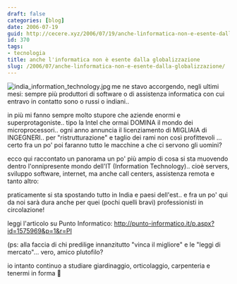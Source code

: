 ```yaml
---
draft: false
categories: [blog]
date: 2006-07-19
guid: http://cecere.xyz/2006/07/19/anche-linformatica-non-e-esente-dalla-globalizzazione/
id: 370
tags:
- tecnologia
title: anche l'informatica non è esente dalla globalizzazione
slug: /2006/07/anche-linformatica-non-e-esente-dalla-globalizzazione/
---
```


<img align="left" alt="india_information_technology.jpg" id="image371" title="india_information_technology.jpg" src="http://cecere.xyz/wp-content/uploads/sites/3/2006/07/india_information_technology.miniatura.jpg" />me ne stavo accorgendo, negli ultimi mesi: sempre più produttori di software o di assistenza informatica con cui entravo in contatto sono o russi o indiani..

in più mi fanno sempre molto stupore che aziende enormi e superprotagoniste.. tipo la Intel che ormai DOMINA il mondo dei microprocessori.. ogni anno annuncia il licenziamento di MIGLIAIA di INGEGNERI.. per "ristrutturazione" e taglio dei rami non così profittevoli … certo fra un po' poi faranno tutto le macchine a che ci servono gli uomini?
  
ecco qui raccontato un panorama un po' più ampio di cosa si sta muovendo dentro l'onnipresente mondo dell'IT (Information Technology).. cioè servers, sviluppo software, internet, ma anche call centers, assistenza remota e tanto altro:

praticamente si sta spostando tutto in India e paesi dell'est.. e fra un po' qui da noi sarà dura anche per quei (pochi quelli bravi) professionisti in circolazione!

leggi l'articolo su Punto Informatico: <http://punto-informatico.it/p.aspx?id=1575969&p=1&r=PI>

(ps: alla faccia di chi predilige innanzitutto "vinca il migliore" e le "leggi di mercato"… vero, amico plutofilo?
  
io intanto continuo a studiare giardinaggio, orticolaggio, carpenteria e tenermi in forma 🙂